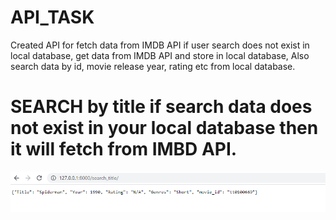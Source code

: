 # API_TASK
Created API for fetch data from IMDB API if user search does not exist in local database, get data from IMDB API and store in local database, Also search data by id, movie release year, rating etc from local database.

# SEARCH by title if search data does not exist in your local database then it will fetch from IMBD API.
![](search_title_data.png)
